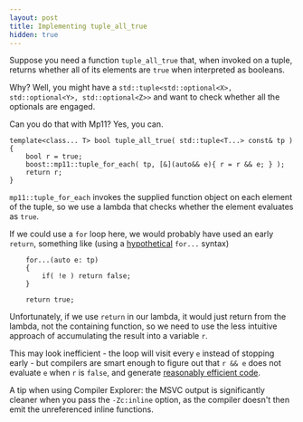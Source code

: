 ```yaml
---
layout: post
title: Implementing tuple_all_true
hidden: true
---
```


Suppose you need a function `tuple_all_true` that, when invoked on a tuple,
returns whether all of its elements are `true` when interpreted as booleans.

Why? Well, you might have a
`std::tuple<std::optional<X>, std::optional<Y>, std::optional<Z>>` and want
to check whether all the optionals are engaged.

Can you do that with Mp11? Yes, you can.

```
template<class... T> bool tuple_all_true( std::tuple<T...> const& tp )
{
    bool r = true;
    boost::mp11::tuple_for_each( tp, [&](auto&& e){ r = r && e; } );
    return r;
}
```

`mp11::tuple_for_each` invokes the supplied function object on each
element of the tuple, so we use a lambda that checks whether the
element evaluates as `true`.

If we could use a `for` loop here, we would probably have used an
early `return`, something like (using a
[hypothetical](http://www.open-std.org/jtc1/sc22/wg21/docs/papers/2019/p1306r1.pdf)
`for...` syntax)

```
    for...(auto e: tp)
    {
        if( !e ) return false;
    }

    return true;
```

Unfortunately, if we use `return` in our lambda, it would just return
from the lambda, not the containing function, so we need to use the less
intuitive approach of accumulating the result into a variable `r`.

This may look inefficient - the loop will visit every `e` instead of
stopping early - but compilers are smart enough to figure out that
`r && e` does not evaluate `e` when `r` is `false`, and
generate [reasonably efficient code](https://godbolt.org/z/18oh5z).

A tip when using Compiler Explorer: the MSVC output is significantly
cleaner when you pass the `-Zc:inline` option, as the compiler doesn't
then emit the unreferenced inline functions.

